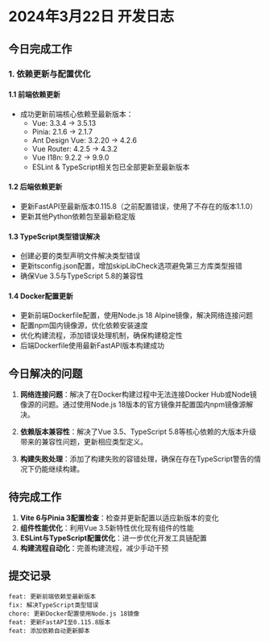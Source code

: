 # 2024年3月22日 开发日志

## 今日完成工作

### 1. 依赖更新与配置优化

#### 1.1 前端依赖更新
- 成功更新前端核心依赖至最新版本：
  - Vue: 3.3.4 -> 3.5.13
  - Pinia: 2.1.6 -> 2.1.7
  - Ant Design Vue: 3.2.20 -> 4.2.6
  - Vue Router: 4.2.5 -> 4.3.2
  - Vue I18n: 9.2.2 -> 9.9.0
  - ESLint & TypeScript相关包已全部更新至最新版本

#### 1.2 后端依赖更新
- 更新FastAPI至最新版本0.115.8（之前配置错误，使用了不存在的版本1.1.0）
- 更新其他Python依赖包至最新稳定版

#### 1.3 TypeScript类型错误解决
- 创建必要的类型声明文件解决类型错误
- 更新tsconfig.json配置，增加skipLibCheck选项避免第三方库类型报错
- 确保Vue 3.5与TypeScript 5.8的兼容性

#### 1.4 Docker配置更新
- 更新前端Dockerfile配置，使用Node.js 18 Alpine镜像，解决网络连接问题
- 配置npm国内镜像源，优化依赖安装速度
- 优化构建流程，添加错误处理机制，确保构建稳定性
- 后端Dockerfile使用最新FastAPI版本构建成功

## 今日解决的问题

1. **网络连接问题**：解决了在Docker构建过程中无法连接Docker Hub或Node镜像源的问题。通过使用Node.js 18版本的官方镜像并配置国内npm镜像源解决。

2. **依赖版本兼容性**：解决了Vue 3.5、TypeScript 5.8等核心依赖的大版本升级带来的兼容性问题，更新相应类型定义。

3. **构建失败处理**：添加了构建失败的容错处理，确保在存在TypeScript警告的情况下仍能继续构建。

## 待完成工作

1. **Vite 6与Pinia 3配置检查**：检查并更新配置以适应新版本的变化
2. **组件性能优化**：利用Vue 3.5新特性优化现有组件的性能
3. **ESLint与TypeScript配置优化**：进一步优化开发工具链配置
4. **构建流程自动化**：完善构建流程，减少手动干预

## 提交记录

```
feat: 更新前端依赖至最新版本
fix: 解决TypeScript类型错误
chore: 更新Docker配置使用Node.js 18镜像
feat: 更新FastAPI至0.115.8版本
feat: 添加依赖自动更新脚本 